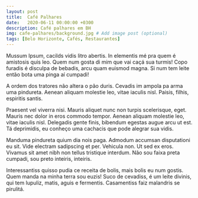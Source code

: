 ```yaml
---
layout: post
title:  Café Palhares
date:   2020-06-11 00:00:00 +0300
description: Café palhares em BH
img: cafe-palhares/background.jpg # Add image post (optional)
tags: [Belo Horizonte, Cafés, Restaurantes]
---
```


Mussum Ipsum, cacilds vidis litro abertis. In elementis mé pra quem é amistosis quis leo. Quem num gosta di mim que vai caçá sua turmis! Copo furadis é disculpa de bebadis, arcu quam euismod magna. Si num tem leite então bota uma pinga aí cumpadi!

A ordem dos tratores não altera o pão duris. Cevadis im ampola pa arma uma pindureta. Aenean aliquam molestie leo, vitae iaculis nisl. Paisis, filhis, espiritis santis.

Praesent vel viverra nisi. Mauris aliquet nunc non turpis scelerisque, eget. Mauris nec dolor in eros commodo tempor. Aenean aliquam molestie leo, vitae iaculis nisl. Delegadis gente finis, bibendum egestas augue arcu ut est. Tá deprimidis, eu conheço uma cachacis que pode alegrar sua vidis.

Manduma pindureta quium dia nois paga. Admodum accumsan disputationi eu sit. Vide electram sadipscing et per. Vehicula non. Ut sed ex eros. Vivamus sit amet nibh non tellus tristique interdum. Não sou faixa preta cumpadi, sou preto inteiris, inteiris.

Interessantiss quisso pudia ce receita de bolis, mais bolis eu num gostis. Quem manda na minha terra sou euzis! Suco de cevadiss, é um leite divinis, qui tem lupuliz, matis, aguis e fermentis. Casamentiss faiz malandris se pirulitá.